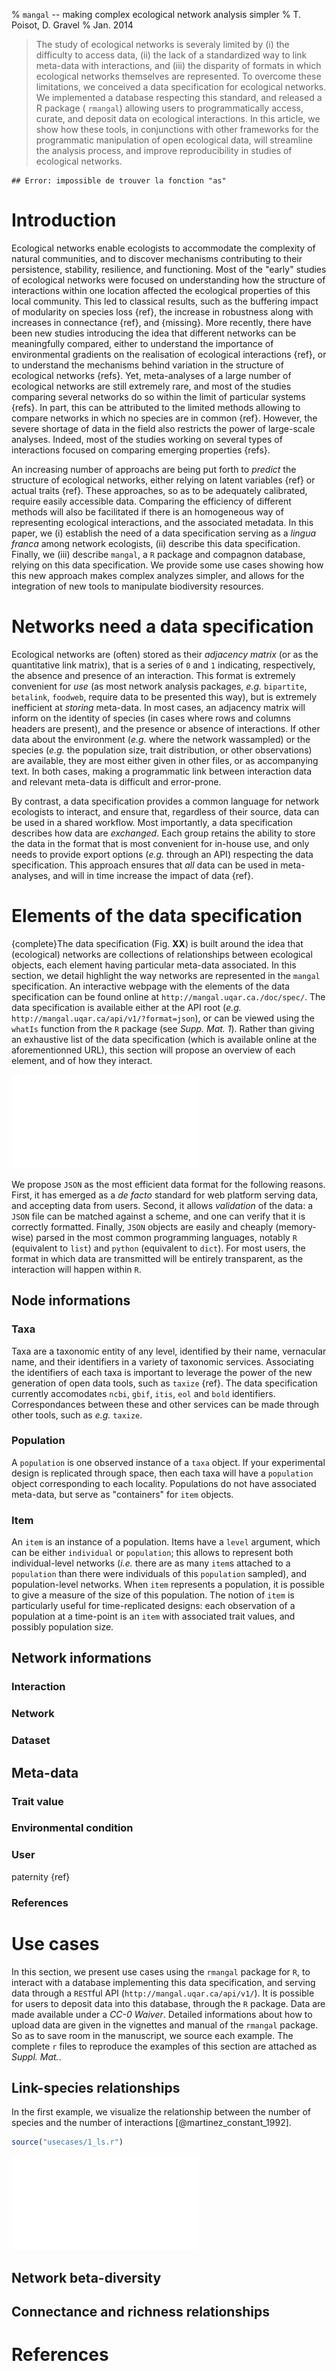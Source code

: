 % `mangal` -- making complex ecological network analysis simpler
% T. Poisot, D. Gravel
% Jan. 2014

> The study of ecological networks is severaly limited by (i) the difficulty
to access data, (ii) the lack of a standardized way to link meta-data with
interactions, and (iii) the disparity of formats in which ecological networks
themselves are represented. To overcome these limitations, we conceived
a data specification for ecological networks. We implemented a database
respecting this standard, and released a R package ( `rmangal`) allowing
users to programmatically access, curate, and deposit data on ecological
interactions. In this article, we show how these tools, in conjunctions with
other frameworks for the programmatic manipulation of open ecological data,
will streamline the analysis process, and improve reproducibility in studies
of ecological networks.


```
## Error: impossible de trouver la fonction "as"
```

# Introduction

Ecological networks enable ecologists to accommodate the complexity of natural
communities, and to discover mechanisms contributing to their persistence,
stability, resilience, and functioning. Most of the "early" studies of
ecological networks were focused on understanding how the structure of
interactions within one location affected the ecological properties of this
local community. This led to classical results, such as the buffering impact
of modularity on species loss {ref}, the increase in robustness along with
increases in connectance {ref}, and {missing}. More recently, there have been
new studies introducing the idea that different networks can be meaningfully
compared, either to understand the importance of environmental gradients
on the realisation of ecological interactions {ref}, or to understand
the mechanisms behind variation in the structure of ecological networks
{refs}. Yet, meta-analyses of a large number of ecological networks are
still extremely rare, and most of the studies comparing several networks
do so within the limit of particular systems {refs}. In part, this can be
attributed to the limited methods allowing to compare networks in which no
species are in common {ref}. However, the severe shortage of data in the
field also restricts the power of large-scale analyses. Indeed, most of
the studies working on several types of interactions focused on comparing
emerging properties {refs}.

An increasing number of approachs are being put forth to *predict* the
structure of ecological networks, either relying on latent variables {ref}
or actual traits {ref}. These approaches, so as to be adequately calibrated,
require easily accessible data. Comparing the efficiency of different methods
will also be facilitated if there is an homogeneous way of representing
ecological interactions, and the associated metadata. In this paper, we
(i) establish the need of a data specification serving as a *lingua franca*
among network ecologists, (ii) describe this data specification. Finally,
we (iii) describe `mangal`, a `R` package and compagnon database, relying
on this data specification. We provide some use cases showing how this new
approach makes complex analyzes simpler, and allows for the integration of
new tools to manipulate biodiversity resources.

# Networks need a data specification

Ecological networks are (often) stored as their *adjacency matrix* (or as
the quantitative link matrix), that is a series of `0` and `1` indicating,
respectively, the absence and presence of an interaction. This format is
extremely convenient for *use* (as most network analysis packages, *e.g.*
`bipartite`, `betalink`, `foodweb`, require data to be presented this way),
but is extremely inefficient at *storing* meta-data. In most cases, an
adjacency matrix will inform on the identity of species (in cases where
rows and columns headers are present), and the presence or absence of
interactions. If other data about the environment (*e.g.* where the network
wassampled) or the species (*e.g.* the population size, trait distribution,
or other observations) are available, they are most either given in other
files, or as accompanying text. In both cases, making a programmatic link
between interaction data and relevant meta-data is difficult and error-prone.

By contrast, a data specification provides a common language for network
ecologists to interact, and ensure that, regardless of their source, data
can be used in a shared workflow. Most importantly, a data specification
describes how data are *exchanged*. Each group retains the ability to store
the data in the format that is most convenient for in-house use, and only
needs to provide export options (*e.g.* through an API) respecting the
data specification. This approach ensures that *all* data can be used in
meta-analyses, and will in time increase the impact of data {ref}.

# Elements of the data specification

{complete}The data specification (Fig. **XX**) is built around the idea that
(ecological) networks are collections of relationships between ecological
objects, each element having particular meta-data associated. In this
section, we detail highlight the way networks are represented in the
`mangal` specification. An interactive webpage with the elements of the data
specification can be found online at `http://mangal.uqar.ca./doc/spec/`. The
data specification is available either at the API root (*e.g.*
`http://mangal.uqar.ca/api/v1/?format=json`), or can be viewed using the
`whatIs` function from the `R` package (see *Supp. Mat. 1*). Rather than
giving an exhaustive list of the data specification (which is available
online at the aforementionned URL), this section will propose an overview
of each element, and of how they interact.

![An overview of the data specification, and the hierarchy between objects. Each box correspond to a level of the data specification. Grey boxes are nodes, blue boxes are interactions and networks, and green boxes are metadata. The **bold** boxes (`dataset`, `network`, `interaction`, `taxa`) are the minimal elements needed to represent a network.](figure-dataspec.pdf)

We propose `JSON` as the most efficient data format for the following
reasons. First, it has emerged as a *de facto* standard for web platform
serving data, and accepting data from users. Second, it allows *validation*
of the data: a `JSON` file can be matched against a scheme, and one can verify
that it is correctly formatted. Finally, `JSON` objects are easily and cheaply
(memory-wise) parsed in the most common programming languages, notably `R`
(equivalent to `list`) and `python` (equivalent to `dict`). For most users,
the format in which data are transmitted will be entirely transparent,
as the interaction will happen within `R`.

## Node informations

### Taxa

Taxa are a taxonomic entity of any level, identified by their name, vernacular
name, and their identifiers in a variety of taxonomic services. Associating
the identifiers of each taxa is important to leverage the power of
the new generation of open data tools, such as `taxize` {ref}. The data
specification currently accomodates `ncbi`, `gbif`, `itis`, `eol` and `bold`
identifiers. Correspondances between these and other services can be made
through other tools, such as *e.g.* `taxize`.

### Population

A `population` is one observed instance of a `taxa` object. If your
experimental design is replicated through space, then each taxa will have a
`population` object corresponding to each locality. Populations do not have
associated meta-data, but serve as "containers" for `item` objects.

### Item

An `item` is an instance of a population. Items have a `level` argument,
which can be  either `individual` or `population`; this allows to represent
both individual-level networks (*i.e.* there are as many `item`s attached to
a `population` than there were individuals of this `population` sampled),
and population-level networks. When `item` represents a population, it is
possible to give a measure of the size of this population. The notion of
`item` is particularly useful for time-replicated designs: each observation
of a population at a time-point is an `item` with associated trait values,
and possibly population size.

## Network informations

### Interaction

### Network

### Dataset

## Meta-data

### Trait value

### Environmental condition

### User

paternity {ref}

### References

# Use cases

In this section, we present use cases using the `rmangal` package for `R`,
to interact with a database implementing this data specification, and serving
data through a `REST`ful API (`http://mangal.uqar.ca/api/v1/`). It is possible
for users to deposit data into this database, through the `R` package. Data
are made available under a *CC-0 Waiver*. Detailed informations about how to
upload data are given in the vignettes and manual of the `rmangal` package. So
as to save room in the manuscript, we source each example. The complete `r`
files to reproduce the examples of this section are attached as *Suppl. Mat.*.

## Link-species relationships

In the first example, we visualize the relationship between the number of
species and the number of interactions [@martinez_constant_1992]. 


```r
source("usecases/1_ls.r")
```

![Relationship between the number of species and number of interactions in the anemonefish-fish dataset.](figure/getLS.pdf) 


## Network beta-diversity

## Connectance and richness relationships

# References
